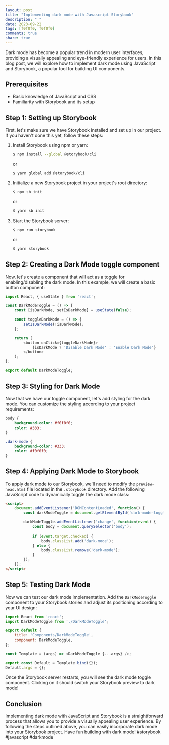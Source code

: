 ```yaml
---
layout: post
title: "Implementing dark mode with Javascript Storybook"
description: " "
date: 2023-09-22
tags: [f0f0f0, f0f0f0]
comments: true
share: true
---
```


Dark mode has become a popular trend in modern user interfaces, providing a visually appealing and eye-friendly experience for users. In this blog post, we will explore how to implement dark mode using JavaScript and Storybook, a popular tool for building UI components.

## Prerequisites

- Basic knowledge of JavaScript and CSS
- Familiarity with Storybook and its setup

## Step 1: Setting up Storybook

First, let's make sure we have Storybook installed and set up in our project. If you haven't done this yet, follow these steps:

1. Install Storybook using npm or yarn:
   
   ```bash
   $ npm install --global @storybook/cli
   ```
   
   or
   
   ```bash
   $ yarn global add @storybook/cli
   ```
   
2. Initialize a new Storybook project in your project's root directory:
   
   ```bash
   $ npx sb init
   ```
   
   or
   
   ```bash
   $ yarn sb init
   ```
   
3. Start the Storybook server:
   
   ```bash
   $ npm run storybook
   ```
   
   or
   
   ```bash
   $ yarn storybook
   ```

## Step 2: Creating a Dark Mode toggle component

Now, let's create a component that will act as a toggle for enabling/disabling the dark mode. In this example, we will create a basic button component:

```javascript
import React, { useState } from 'react';

const DarkModeToggle = () => {
    const [isDarkMode, setIsDarkMode] = useState(false);

    const toggleDarkMode = () => {
        setIsDarkMode(!isDarkMode);
    };

    return (
        <button onClick={toggleDarkMode}>
            {isDarkMode ? 'Disable Dark Mode' : 'Enable Dark Mode'}
        </button>
    );
};

export default DarkModeToggle;
```

## Step 3: Styling for Dark Mode

Now that we have our toggle component, let's add styling for the dark mode. You can customize the styling according to your project requirements:

```css
body {
    background-color: #f0f0f0;
    color: #333;
}

.dark-mode {
    background-color: #333;
    color: #f0f0f0;
}
```

## Step 4: Applying Dark Mode to Storybook

To apply dark mode to our Storybook, we'll need to modify the `preview-head.html` file located in the `.storybook` directory. Add the following JavaScript code to dynamically toggle the dark mode class:

```html
<script>
    document.addEventListener('DOMContentLoaded', function() {
        const darkModeToggle = document.getElementById('dark-mode-toggle');

        darkModeToggle.addEventListener('change', function(event) {
            const body = document.querySelector('body');
        
            if (event.target.checked) {
                body.classList.add('dark-mode');
            } else {
                body.classList.remove('dark-mode');
            }
        });
    });
</script>
```

## Step 5: Testing Dark Mode

Now we can test our dark mode implementation. Add the `DarkModeToggle` component to your Storybook stories and adjust its positioning according to your UI design:

```javascript
import React from 'react';
import DarkModeToggle from './DarkModeToggle';

export default {
    title: 'Components/DarkModeToggle',
    component: DarkModeToggle,
};

const Template = (args) => <DarkModeToggle {...args} />;

export const Default = Template.bind({});
Default.args = {};
```

Once the Storybook server restarts, you will see the dark mode toggle component. Clicking on it should switch your Storybook preview to dark mode!

## Conclusion

Implementing dark mode with JavaScript and Storybook is a straightforward process that allows you to provide a visually appealing user experience. By following the steps outlined above, you can easily incorporate dark mode into your Storybook project. Have fun building with dark mode! #storybook #javascript #darkmode